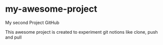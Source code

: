 # my-awesome-project
My second Project  GitHub

This awesome project is created to experiment git notions like clone, push and pull
